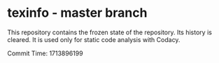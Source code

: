 # texinfo - master branch

This repository contains the frozen state of the repository.
Its history is cleared. It is used only for static code
analysis with Codacy.

Commit Time: 1713896199